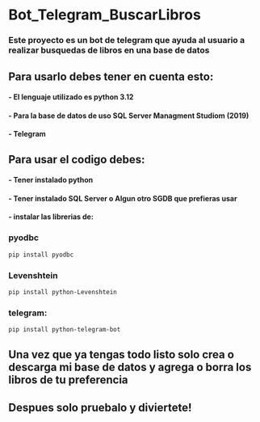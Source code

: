 # Bot_Telegram_BuscarLibros
### Este proyecto es un bot de telegram que ayuda al usuario a realizar busquedas de libros en una base de datos 

## Para usarlo debes tener en cuenta esto:
#### - El lenguaje utilizado es python 3.12
#### - Para la base de datos de uso SQL Server Managment Studiom (2019)
#### - Telegram

## Para usar el codigo debes:
#### - Tener instalado python
#### - Tener instalado SQL Server o Algun otro SGDB que prefieras usar
#### - instalar las librerias de:
### pyodbc
```bash
pip install pyodbc
```
### Levenshtein
```bash
pip install python-Levenshtein
```
### telegram:
```bash
pip install python-telegram-bot
```

## Una vez que ya tengas todo listo solo crea o descarga mi base de datos y agrega o borra los libros de tu preferencia
## Despues solo pruebalo y diviertete!
